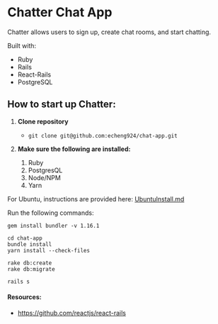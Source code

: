 # Chatter Chat App

Chatter allows users to sign up, create chat rooms, and start chatting.

Built with:
* Ruby
* Rails
* React-Rails
* PostgreSQL

## How to start up Chatter:
1. **Clone repository**
   - `git clone git@github.com:echeng924/chat-app.git`


1. **Make sure the following are installed:**
   1. Ruby
   1. PostgresQL
   1. Node/NPM
   4. Yarn
   
   
For Ubuntu, instructions are provided here: [UbuntuInstall.md](./UbuntuInstall.md)

Run the following commands:

    gem install bundler -v 1.16.1

    cd chat-app
    bundle install
    yarn install --check-files

    rake db:create
    rake db:migrate

    rails s


#### Resources:
- https://github.com/reactjs/react-rails
